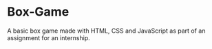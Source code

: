 # Box-Game
A basic box game made with HTML, CSS and JavaScript as part of an assignment for an internship.
